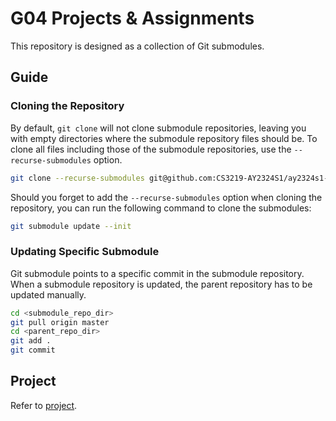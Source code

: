 # G04 Projects & Assignments

This repository is designed as a collection of Git submodules.

## Guide
### Cloning the Repository

By default, `git clone` will not clone submodule repositories, leaving you with empty directories where the submodule repository files should be. To clone all files including those of the submodule repositories, use the `--recurse-submodules` option.

```bash
git clone --recurse-submodules git@github.com:CS3219-AY2324S1/ay2324s1-course-assessment-g04.git
```

Should you forget to add the `--recurse-submodules` option when cloning the repository, you can run the following command to clone the submodules:

```bash
git submodule update --init
```

### Updating Specific Submodule

Git submodule points to a specific commit in the submodule repository. When a submodule repository is updated, the parent repository has to be updated manually.

```bash
cd <submodule_repo_dir>
git pull origin master
cd <parent_repo_dir>
git add .
git commit
```

## Project

Refer to [project](project/project.md).
